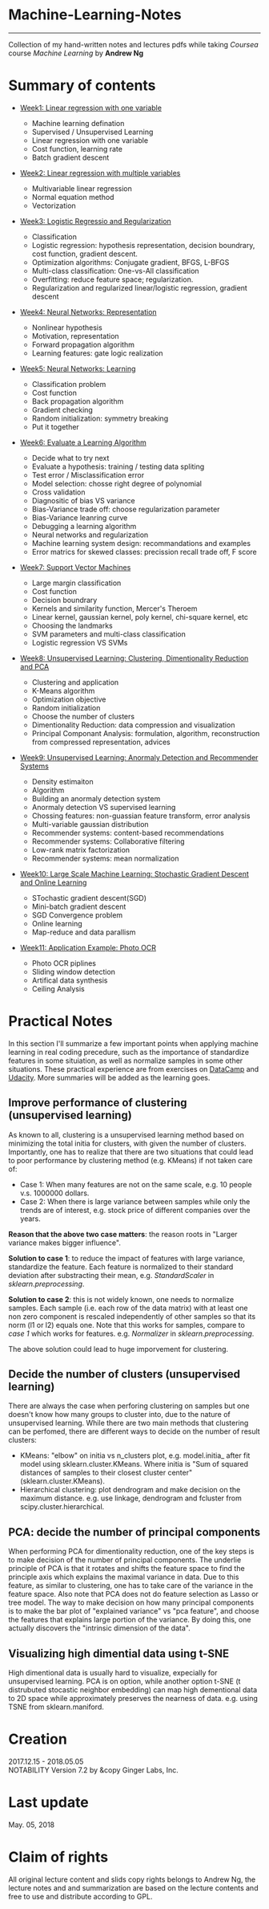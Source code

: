 # Machine-Learning-Notes
----  
Collection of my hand-written notes and lectures pdfs while taking *Coursea* course *Machine Learning* by **Andrew Ng**  
# Summary of contents  
+ [Week1: Linear regression with one variable](https://github.com/SuperYuLu/Machine-Learning-Notes/blob/master/HandWrittenNotes/WEEK1-Linear%20Regression%20With%20One%20Variable.pdf)  
  - Machine learning defination  
  - Supervised / Unsupervised Learning  
  - Linear regression with one variable
  - Cost function, learning rate
  - Batch gradient descent 

+ [Week2: Linear regression with multiple variables](https://github.com/SuperYuLu/Machine-Learning-Notes/blob/master/HandWrittenNotes/WEEK2-Linear%20Regression%20with%20Multiple%20Variables%20.pdf)   
  - Multivariable linear regression  
  - Normal equation method  
  - Vectorization 
  
+ [Week3: Logistic Regressio and Regularization](https://github.com/SuperYuLu/Machine-Learning-Notes/blob/master/HandWrittenNotes/WEEK3-Logistic%20Regression%20and%20Regularization%20.pdf)  
  - Classification 
  - Logistic regression: hypothesis representation, decision boundrary, cost function, gradient descent.
  - Optimization algorithms: Conjugate gradient, BFGS, L-BFGS
  - Multi-class classification: One-vs-All classification 
  - Overfitting: reduce feature space; regularization. 
  - Regularization and regularized linear/logistic regression, gradient descent
  
+ [Week4: Neural Networks: Representation](https://github.com/SuperYuLu/Machine-Learning-Notes/blob/master/HandWrittenNotes/WEEK4-Neural%20Networks_Representation.pdf)  
  - Nonlinear hypothesis  
  - Motivation, representation   
  - Forward propagation algorithm  
  - Learning features: gate logic realization  

+ [Week5: Neural Networks: Learning](https://github.com/SuperYuLu/Machine-Learning-Notes/blob/master/HandWrittenNotes/WEEK5-Neural%20Networks%20Learning%20.pdf)  
  - Classification problem  
  - Cost function  
  - Back propagation algorithm  
  - Gradient checking 
  - Random initialization: symmetry breaking 
  - Put it together  
  
+ [Week6: Evaluate a Learning Algorithm](https://github.com/SuperYuLu/Machine-Learning-Notes/blob/master/HandWrittenNotes/WEEK6-Evaluate%20a%20Learning%20Algorithm%20.pdf)  
  - Decide what to try next 
  - Evaluate a hypothesis: training / testing data spliting 
  - Test error / Misclassification error 
  - Model selection: chosse right degree of polynomial 
  - Cross validation 
  - Diagnositic of bias VS variance
  - Bias-Variance trade off: choose regularization parameter 
  - Bias-Variance leanring curve 
  - Debugging a learning algorithm 
  - Neural networks and regularization 
  - Machine learning system design: recommandations and examples 
  - Error matrics for skewed classes: precission recall trade off, F score
  
+ [Week7: Support Vector Machines](https://github.com/SuperYuLu/Machine-Learning-Notes/blob/master/HandWrittenNotes/WEEK7-Support%20Vector%20Machines.pdf)
  - Large margin classification
  - Cost function
  - Decision boundrary 
  - Kernels and similarity function, Mercer's Theroem
  - Linear kernel, gaussian kernel, poly kernel, chi-square kernel, etc
  - Choosing the landmarks
  - SVM parameters and multi-class classification 
  - Logistic regression VS SVMs

+ [Week8: Unsupervised Learning: Clustering, Dimentionality Reduction and PCA](https://github.com/SuperYuLu/Machine-Learning-Notes/blob/master/HandWrittenNotes/WEEK8-Unsupervised%20Learning%20and%20PCA.pdf)
  - Clustering and application 
  - K-Means algorithm 
  - Optimization objective 
  - Random initialization 
  - Choose the number of clusters 
  - Dimentionality Reduction: data compression and visualization
  - Principal Componant Analysis: formulation, algorithm, reconstruction from compressed representation, advices
  
+ [Week9: Unsupervised Learning: Anormaly Detection and Recommender Systems](https://github.com/SuperYuLu/Machine-Learning-Notes/blob/master/HandWrittenNotes/WEEK9-Anomaly%20Detection.pdf)
  - Density estimaiton 
  - Algorithm 
  - Building an anormaly detection system 
  - Anormaly detection VS supervised learning 
  - Chossing features: non-guassian feature transform, error analysis
  - Multi-variable gaussian distribution 
  - Recommender systems: content-based recommendations 
  - Recommender systems: Collaborative filtering 
  - Low-rank matrix factorization 
  - Recommender systems: mean normalization 

+ [Week10: Large Scale Machine Learning: Stochastic Gradient Descent and Online Learning](https://github.com/SuperYuLu/Machine-Learning-Notes/blob/master/HandWrittenNotes/WEEK10-Large%20Scale%20Machine%20Learning%20.pdf)
  - STochastic gradient descent(SGD)
  - Mini-batch gradient descent 
  - SGD Convergence problem 
  - Online learning 
  - Map-reduce and data parallism 
  
+ [Week11: Application Example: Photo OCR](https://github.com/SuperYuLu/Machine-Learning-Notes/blob/master/HandWrittenNotes/WEEK11-Application%20Example%20Photo%20OCR.pdf)
  - Photo OCR piplines
  - Sliding window detection 
  - Artifical data synthesis 
  - Ceiling Analysis 



# Practical Notes  
In this section I'll summarize a few important points when applying machine learning in real coding precedure, such as the importance of standardize features in some situiation, as well as normalize samples in some other situations. These practical experience are from exercises on [DataCamp](http://datacamp.com/) and [Udacity](https://www.udacity.com/). More summaries will be added as the learning goes.  

## Improve performance of clustering (unsupervised learning)  
As known to all, clustering is a unsupervised learning method based on minimizing the total initia for clusters, with given the number of clusters. Importantly, one has to realize that there are two situations that could lead to poor performance by clustering method (e.g. KMeans) if not taken care of:
+ Case 1: When many features are not on the same scale, e.g. 10 people v.s. 1000000 dollars. 
+ Case 2: When there is large variance between samples while only the trends are of interest, e.g. stock price of different companies over the years.  

**Reason that the above two case matters**: the reason roots in "Larger variance makes bigger influence".  

**Solution to case 1**: to reduce the impact of features with large variance, standardize the feature. Each feature is normalized to their standard deviation after substracting their mean, e.g. *StandardScaler* in *sklearn.preprocessing*.  

**Solution to case 2**: this is not widely known, one needs to normalize samples. Each sample (i.e. each row of the data matrix) with at least one non zero component is rescaled independently of other samples so that its norm (l1 or l2) equals one. Note that this works for samples, compare to *case 1* which works for features. e.g. *Normalizer* in *sklearn.preprocessing*.  

The above solution could lead to huge imporvement for clustering.  

## Decide the number of clusters (unsupervised learning)  
There are always the case when perforing clustering on samples but one doesn't know how many groups to cluster into, due to the nature of unsupervised learning. While there are two main methods that clustering can be perfomed, there are different ways to decide on the number of result clusters:  
+ KMeans: "elbow" on initia vs n_clusters plot, e.g. model.initia\_ after fit model using sklearn.cluster.KMeans. Where initia is "Sum of squared distances of samples to their closest cluster center" (sklearn.cluster.KMeans).
+ Hierarchical clustering: plot dendrogram and make decision on the maximum distance. e.g. use linkage, dendrogram and fcluster from scipy.cluster.hierarchical.  

## PCA: decide the number of principal components
When performing PCA for dimentionality reduction, one of the key steps is to make decision of the number of principal components. The underlie principle of PCA is that it rotates and shifts the feature space to find the principle axis which explains the maximal variance in data. Due to this feature, as similar to clustering, one has to take care of the variance in the feature space. Also note that PCA does not do feature selection as Lasso or tree model. The way to make decision on how many principal components is to make the bar plot of "explained variance" vs "pca feature", and choose the features that explains large portion of the variance. By doing this, one actually discovers the "intrinsic dimension of the data".  


## Visualizing high dimential data using t-SNE  
High dimentional data is usually hard to visualize, expecially for unsupervised learning. PCA is on option, while another option t-SNE (t distrubuted stocastic neighbor embedding) can map high dementional data to 2D space while approximately preserves the nearness of data. e.g. using TSNE from sklearn.maniford.  


# Creation  
2017.12.15 - 2018.05.05  
NOTABILITY Version 7.2 by &copy Ginger Labs, Inc.   

# Last update  
May. 05, 2018  

# Claim of rights   
All original lecture content and slids copy rights belongs to Andrew Ng, the lecture notes and and summarization are based on the lecture contents and free to use and distribute according to GPL.  
